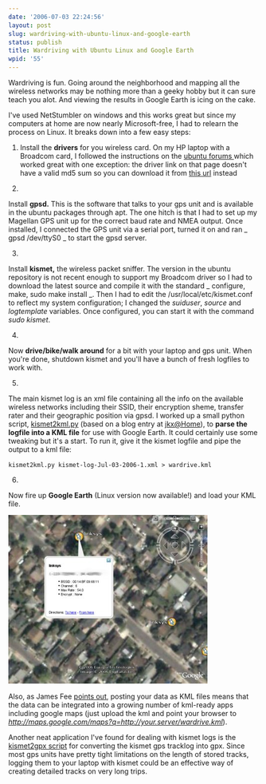 ```yaml
---
date: '2006-07-03 22:24:56'
layout: post
slug: wardriving-with-ubuntu-linux-and-google-earth
status: publish
title: Wardriving with Ubuntu Linux and Google Earth
wpid: '55'
---
```


Wardriving is fun. Going around the neighborhood and mapping all the wireless networks may be nothing more than a geeky hobby but it can sure teach you alot. And viewing the results in Google Earth is icing on the cake.

I've used NetStumbler on windows and this works great but since my computers at home are now nearly Microsoft-free, I had to relearn the process on Linux. It breaks down into a few easy steps:





  1. Install the **drivers** for you wireless card. On my HP laptop with a Broadcom card, I followed the instructions on the [ ubuntu forums ](http://ubuntuforums.org/showthread.php?p=1071920&mode=linear) which worked great with one exception: the driver link on that page doesn't have a valid md5 sum so you can download it from [this url](http://forums.fedoraforum.org/forum/attachment.php?attachmentid=7759) instead


  2. 
Install **gpsd.** This is the software that talks to your gps unit and is available in the ubuntu packages through apt. The one hitch is that I had to set up my Magellan GPS unit up for the correct baud rate and NMEA output. Once installed, I connected the GPS unit via a serial port, turned it on and ran _ gpsd /dev/ttyS0 _ to start the gpsd server.



  3. 
Install **kismet,** the wireless packet sniffer. The version in the ubuntu repository is not recent enough to support my Broadcom driver so I had to download the latest source and compile it with the standard _ configure, make, sudo make install _.  Then I had to edit the /usr/local/etc/kismet.conf to reflect my system configuration; I changed the _suiduser_, _source_ and _logtemplate_ variables. Once configured, you can start it with the command _sudo kismet_.



  4. 
Now **drive/bike/walk around** for a bit with your laptop and gps unit. When you're done, shutdown kismet and you'll have a bunch of fresh logfiles to work with.



  5. 
 The main kismet log is an xml file containing all the info on the available wireless networks including their SSID, their encryption sheme, transfer rater and their geographic position via gpsd. I worked up a small python script, [kismet2kml.py](http://perrygeo.googlecode.com/svn/trunk/gis-bin/kismet2kml.py) (based on a blog entry at [jkx@Home](http://www.larsen-b.com/Article/204.html)), to **parse the logfile into a KML file** for use with Google Earth. It could certainly use some tweaking but it's a start. To run it, give it the kismet logfile and pipe the output to a kml file:  

```
kismet2kml.py kismet-log-Jul-03-2006-1.xml > wardrive.kml
```


  6. 
 Now fire up **Google Earth** (Linux version now available!) and load your KML file.




![](/assets/img/kismetkml.jpg)
  

Also, as James Fee [points out](http://www.spatiallyadjusted.com/2006/07/03/help-me-think-of-a-good-mashup-to-create/), posting your data as KML files means that the data can be integrated into a growing number of kml-ready apps including google maps (just upload the kml and point your browser to _http://maps.google.com/maps?q=http://your.server/wardrive.kml_).  
  

Another neat application I've found for dealing with kismet logs is the [kismet2gpx script](http://wiki.openstreetmap.org/index.php/User:Dutch#Converting_Kismet_.gps_files_to_gpx) for converting the kismet gps tracklog into gpx. Since most gps units have pretty tight limitations on the length of stored tracks, logging them to your laptop with kismet could be an effective way of creating detailed tracks on very long trips.
